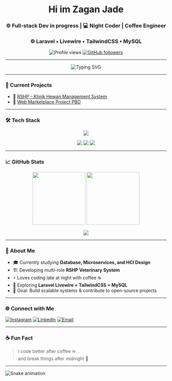 
<h1 align="center">Hi im Zagan Jade</h1>
<h3 align="center">⚙️ Full-stack Dev in progress | 💻 Night Coder | Coffee Engineer</h3>
<h3 align="center">⚙️ Laravel • Livewire • TailwindCSS • MySQL</h3>

<p align="center">
  <img src="https://komarev.com/ghpvc/?username=AZAGAND&label=PROFILE+VIEWS&color=38BDF8&style=for-the-badge" alt="Profile views"/>
  <a href="https://github.com/AZAGAND?tab=followers">
    <img src="https://img.shields.io/github/followers/AZAGAND?color=8B5CF6&style=for-the-badge&logo=github" alt="GitHub followers"/>
  </a>
</p>

---

<p align="center">
  <img 
    src="https://readme-typing-svg.demolab.com?font=Fira+Code&weight=700&size=24&pause=1000&color=38BDF8&center=true&vCenter=true&width=600&lines=Hello+World!;Welcome+to+Zagans+Lab;Lets+build+something+awesome!"
    alt="Typing SVG" />
</p>

---

### 🚀 Current Projects
- 🐾 [RSHP - Klinik Hewan Management System](https://github.com/AZAGAND/College_Project)
- 🧠 [Web Marketplace Project PBD](https://github.com/AZAGAND/Project-PBD)

---

### 🛠️ Tech Stack
<p align="center">
  <img src="https://skillicons.dev/icons?i=php,laravel,tailwind,js,html,css,mysql,git,vscode,github" />
</p>

<p align="center">
  <img src="https://img.shields.io/badge/-Problem%20Solver-38BDF8?style=for-the-badge">
  <img src="https://img.shields.io/badge/-Night%20Coder%20🌙-8B5CF6?style=for-the-badge">
  <img src="https://img.shields.io/badge/-Coffee%20Lover%20☕-FBBF24?style=for-the-badge">
</p>

---

### 📈 GitHub Stats
<p align="center">
  <img height="165" src="https://github-readme-stats.vercel.app/api?username=AZAGAND&show_icons=true&theme=tokyonight&hide_border=true&bg_color=000000&title_color=38BDF8&icon_color=8B5CF6" />
  <img height="165" src="https://github-readme-stats.vercel.app/api/top-langs/?username=AZAGAND&layout=compact&theme=tokyonight&hide_border=true&bg_color=000000&title_color=38BDF8" />
</p>

<p align="center">
  <img src="https://github-readme-streak-stats.herokuapp.com/?user=AZAGAND&theme=tokyonight&hide_border=true&background=000000&ring=38BDF8&fire=FBBF24&currStreakLabel=38BDF8" />
</p>

---

### 🧠 About Me
- 🎓 Currently studying **Database, Microservices, and HCI Design**
- 🏗️ Developing multi-role **RSHP Veterinary System**
- ⚡ Loves coding late at night with coffee ☕
- 🧩 Exploring **Laravel Livewire + TailwindCSS + MySQL**
- 🎯 Goal: Build scalable systems & contribute to open-source projects

---

### 🌐 Connect with Me
[![Instagram](https://img.shields.io/badge/-Instagram-E4405F?style=flat&logo=instagram&logoColor=white)](https://www.instagram.com/zagan_ftr.tech/)
[![LinkedIn](https://img.shields.io/badge/-LinkedIn-0077B5?style=flat&logo=linkedin&logoColor=white)](https://www.linkedin.com/in/muhammad-ikhsanudin-arsalan-b60869288/)
[![Email](https://img.shields.io/badge/-Email-D14836?style=flat&logo=gmail&logoColor=white)](mailto:ikhsanarsalan@gmail.com)

---

### ☕ Fun Fact
> I code better after coffee ☕  
> and break things after midnight 🌙

---

 
  ![Snake animation](https://github.com/eagrundy/eagrundy/blob/output/github-contribution-grid-snake.svg)
